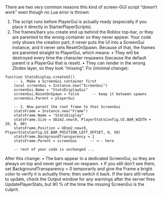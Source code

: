 There are two very common reasons this kind of screen-GUI script “doesn’t work” even though no Lua error is thrown:

1. The script runs before PlayerGui is actually ready (especially if you place it directly in StarterPlayerScripts).
2. The frames/bars you create end up behind the Roblox top-bar, or they are parented to the wrong container so they never appear.
Your code only shows the creation part; it never puts the UI into a ScreenGui instance, and it never sets ResetOnSpawn.
Because of that, the frames are parented straight to PlayerGui, which means:
• They will be destroyed every time the character respawns (because the default parent is a PlayerGui that is reset).
• They can render in the wrong ZIndex layer, so they look “missing”.
Fix (minimal change):
```
function StatsDisplay.createUI()
    -- 1. Make a ScreenGui container first
    local screenGui = Instance.new("ScreenGui")
    screenGui.Name = "StatsDisplayGui"
    screenGui.ResetOnSpawn = false      -- keep it between spawns
    screenGui.Parent = playerGui

    -- 2. Now parent the root frame to that ScreenGui
    statsFrame = Instance.new("Frame")
    statsFrame.Name = "StatsDisplay"
    statsFrame.Size = UDim2.new(0, PlayerStatsConfig.UI.BAR_WIDTH + 20, 0, 80)
    statsFrame.Position = UDim2.new(0, PlayerStatsConfig.UI.BAR_POSITION_LEFT_OFFSET, 0, 50)
    statsFrame.BackgroundTransparency = 1
    statsFrame.Parent = screenGui      -- <-- here

    -- rest of your code is unchanged ...
```
After this change:
• The bars appear in a dedicated ScreenGui, so they are always on top and never get reset on respawn.
• If you still don’t see them, set BackgroundTransparency = 0 temporarily and give the Frame a bright color to verify it is actually there; then switch it back.
If the bars still refuse to update, check the Output window for any warnings after the server fires UpdatePlayerStats, but 90 % of the time the missing ScreenGui is the culprit.